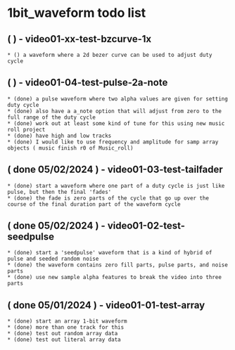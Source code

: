 # 1bit_waveform todo list

## ( ) - video01-xx-test-bzcurve-1x
    * () a waveform where a 2d bezer curve can be used to adjust duty cycle

## ( ) - video01-04-test-pulse-2a-note
    * (done) a pulse waveform where two alpha values are given for setting duty cycle
    * (done) also have a a_note option that will adjust from zero to the full range of the duty cycle
    * (done) work out at least some kind of tune for this using new music roll project
    * (done) have high and low tracks
    * (done) I would like to use frequency and amplitude for samp array objects ( music finish r0 of Music_roll)

## ( done 05/02/2024 ) - video01-03-test-tailfader
    * (done) start a waveform where one part of a duty cycle is just like pulse, but then the final 'fades'
    * (done) the fade is zero parts of the cycle that go up over the course of the final duration part of the waveform cycle

## ( done 05/02/2024 ) - video01-02-test-seedpulse
    * (done) start a 'seedpulse' waveform that is a kind of hybrid of pulse and seeded random noise
    * (done) the waveform contains zero fill parts, pulse parts, and noise parts
    * (done) use new sample alpha features to break the video into three parts

## ( done 05/01/2024 ) - video01-01-test-array
    * (done) start an array 1-bit waveform
    * (done) more than one track for this
    * (done) test out random array data
    * (done) test out literal array data

